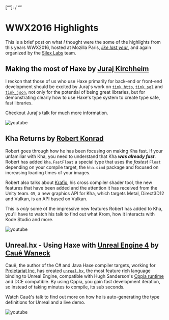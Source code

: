 [_template]: ../templates/roundup.html
[date]: / "2016-06-08 10:25:00"
[modified]: / "2016-06-08 10:25:00"
[published]: / "2016-06-08 10:25:00"
[“”]: / “”

# WWX2016 Highlights

This is a brief post on what _I_ thought were the some of the highlights from this
years WWX2016, hosted at Mozilla Paris, _[like last year](https://haxe.io/roundups/wwx/2015/)_,
and again organized by the [Silex Labs](https://twitter.com/silexlabs) team.

## Making the most of Haxe by [Juraj Kirchheim](https://twitter.com/back2dos)

I reckon that those of us who use Haxe primarily for back-end or front-end development
should be excited by Juraj's work on [`tink_http`](https://github.com/haxetink/tink_http/), [`tink_sql`](https://github.com/haxetink/tink_sql/) and [`tink_json`](https://github.com/haxetink/tink_json/), not only for the potential of being great libraries, but for demonstrating clearly how to
use Haxe's type system to create type safe, fast libraries.

Checkout Juraj's talk for much more information.

![youtube](https://www.youtube.com/embed/g3Q9TZxm_EE?t=12840)

## Kha Returns by [Robert Konrad](https://twitter.com/robdangerous)

Robert goes through how he has been focusing on making Kha fast. If your unfamiliar
with Kha, you need to understand that Kha _**was already fast**_. Robert has added
`kha.FastFloat` a special type that uses the _fastest_ `Float` depending on your compile target,
the `kha.simd` package and focused on increasing loading times of your images.

Robert also talks about [Krafix](https://github.com/KTXSoftware/kfx), his cross compiler shader tool,
the new features that have been added and the attention it has received from the Unity team. 
`G5`, a new graphics API for Kha, which targets Metal, Direct3D12 and Vulkan, is an API based on Vulkan.

This is _only_ some of the impressive new features Robert has added to Kha, you'll have to watch his
talk to find out what Krom, how it interacts with Kode Studio and more.

![youtube](https://www.youtube.com/embed/g3Q9TZxm_EE?t=155)

## Unreal.hx - Using Haxe with [Unreal Engine 4](https://www.unrealengine.com/what-is-unreal-engine-4) by [Cauê Waneck](https://twitter.com/cwaneck)

Cauê, the author of the C# and Java Haxe compiler targets, working for [Proletariat Inc](http://proletariat.com/),
has created [`unreal.hx`](https://github.com/proletariatgames/unreal.hx), the most feature rich language binding to Unreal Engine, 
compatible with Hugh Sanderson's [Cppia runtime](https://haxe.io/roundups/wwx/2015/#cppia) and DCE compatible. 
By using Cppia, you gain fast development iteration, so instead of taking minutes to compile, its sub seconds.

Watch Cauê's talk to find out more on how he is auto-generating the type definitions for Unreal
and a live demo.

![youtube](https://www.youtube.com/embed/WOK5m_D1gOc?t=1022)
